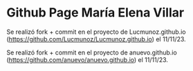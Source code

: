 # Github Page María Elena Villar

Se  realizó fork + commit en el proyecto de Lucmunoz.github.io (https://github.com/Lucmunoz/Lucmunoz.github.io) el 11/11/23.

Se  realizó fork + commit en el proyecto de anuevo.github.io (https://github.com/anuevo/anuevo.github.io) el 11/11/23.
